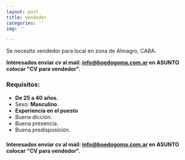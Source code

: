 ```yaml
---
layout: post
title: Vendedor
categories: ''
img: ''

---
```

Se necesita vendedor para local en zona de Almagro, CABA.

**Interesados enviar cv al mail: info@boedogoma.com.ar en ASUNTO colocar "CV para vendedor".**

### Requisitos:

* **De 25 a 40 años.**
* Sexo: **Masculino**.
* **Experiencia en el puesto**
* Buena dicción.
* Buena presencia.
* Buena predisposición.

### 

**Interesados enviar cv al mail: info@boedogoma.com.ar en ASUNTO colocar "CV para vendedor".**